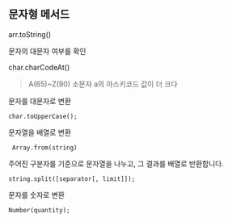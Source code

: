 ## 문자형 메서드

arr.toString()

문자의 대문자 여부를 확인

char.charCodeAt()

> A(65)~Z(90)
> 소문자 a의 아스키코드 값이 더 크다

문자를 대문자로 변환

    char.toUpperCase();

문자열을 배열로 변환

     Array.from(string)

주어진 구분자를 기준으로 문자열을 나누고, 그 결과를 배열로 반환합니다.

    string.split([separator[, limit]]);

문자를 숫자로 변환

    Number(quantity);
